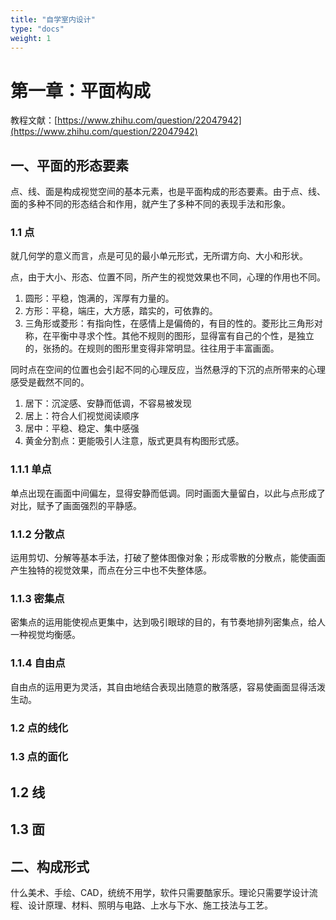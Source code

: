 ```yaml
---
title: "自学室内设计"
type: "docs"
weight: 1
---
```


# 第一章：平面构成

教程文献：[https://www.zhihu.com/question/22047942](https://www.zhihu.com/question/22047942)

## 一、平面的形态要素

点、线、面是构成视觉空间的基本元素，也是平面构成的形态要素。由于点、线、面的多种不同的形态结合和作用，就产生了多种不同的表现手法和形象。

### 1.1 点

就几何学的意义而言，点是可见的最小单元形式，无所谓方向、大小和形状。

点，由于大小、形态、位置不同，所产生的视觉效果也不同，心理的作用也不同。

1. 圆形：平稳，饱满的，浑厚有力量的。
2. 方形：平稳，端庄，大方感，踏实的，可依靠的。
3. 三角形或菱形：有指向性，在感情上是偏倚的，有目的性的。菱形比三角形对称，在平衡中寻求个性。其他不规则的图形，显得富有自己的个性，是独立的，张扬的。在规则的图形里变得非常明显。往往用于丰富画面。

同时点在空间的位置也会引起不同的心理反应，当然悬浮的下沉的点所带来的心理感受是截然不同的。

1. 居下：沉淀感、安静而低调，不容易被发现
2. 居上：符合人们视觉阅读顺序
3. 居中：平稳、稳定、集中感强
4. 黄金分割点：更能吸引人注意，版式更具有构图形式感。

### 1.1.1 单点

单点出现在画面中间偏左，显得安静而低调。同时画面大量留白，以此与点形成了对比，赋予了画面强烈的平静感。

### 1.1.2 分散点

运用剪切、分解等基本手法，打破了整体图像对象；形成零散的分散点，能使画面产生独特的视觉效果，而点在分三中也不失整体感。

### 1.1.3 密集点

密集点的运用能使视点更集中，达到吸引眼球的目的，有节奏地排列密集点，给人一种视觉均衡感。

### 1.1.4 自由点

自由点的运用更为灵活，其自由地结合表现出随意的散落感，容易使画面显得活泼生动。

### 1.2 点的线化

### 1.3 点的面化

## 1.2 线

## 1.3 面

## 二、构成形式

什么美术、手绘、CAD，统统不用学，软件只需要酷家乐。理论只需要学设计流程、设计原理、材料、照明与电路、上水与下水、施工技法与工艺。
